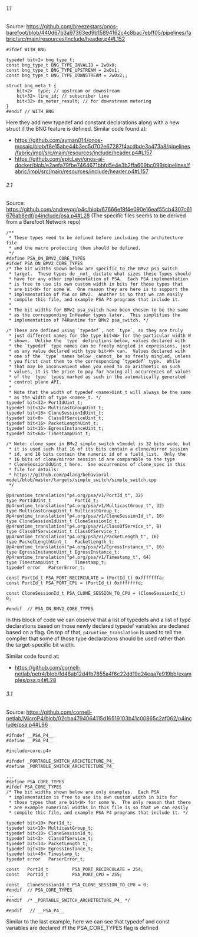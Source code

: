 ###### 1.1
Source: https://github.com/breezestars/onos-barefoot/blob/440d67b3a97363ed9b15894162c4c8bac7ebff05/pipelines/fabric/src/main/resources/include/header.p4#L152
```
#ifdef WITH_BNG

typedef bit<2> bng_type_t;
const bng_type_t BNG_TYPE_INVALID = 2w0x0;
const bng_type_t BNG_TYPE_UPSTREAM = 2w0x1;
const bng_type_t BNG_TYPE_DOWNSTREAM = 2w0x2;;

struct bng_meta_t {
    bit<2>  type; // upstream or downstream
    bit<32> line_id; // subscriber line
    bit<32> ds_meter_result; // for downstream metering
}
#endif // WITH_BNG
```
Here they add new typedef and constant declarations along with a new struct if the BNG feature is defined.
Similar code found at: 
* https://github.com/ayman014/onos-mosaic/blob/f8e15abe44b3ec5d702e67287f4acdbde3a473a8/pipelines/fabric/impl/src/main/resources/include/header.p4#L157
* https://github.com/epicLevi/onos-ai-docker/blob/e2aefa79fbe7464671bbfd5e4e3b2ffa609bc099/pipelines/fabric/impl/src/main/resources/include/header.p4#L157
###### 2.1
Source: https://github.com/andreyqg/p4c/blob/67666e19f4e090e16eaf55cb4307c61676ab8edf/p4include/psa.p4#L28 (The specific files seems to be derived from a Barefoot Network repo)
```
/**
 * These types need to be defined before including the architecture file
 * and the macro protecting them should be defined.
 */
#define PSA_ON_BMV2_CORE_TYPES
#ifdef PSA_ON_BMV2_CORE_TYPES
/* The bit widths shown below are specific to the BMv2 psa_switch
 * target.  These types do _not_ dictate what sizes these types should
 * have for any other implementation of PSA.  Each PSA implementation
 * is free to use its own custom width in bits for those types that
 * are bit<W> for some W.  One reason they are here is to support the
 * implementation of PSA on BMv2.  Another is so that we can easily
 * compile this file, and example PSA P4 programs that include it.
 *
 * The bit widths for BMv2 psa_switch have been chosen to be the same
 * as the corresponding InHeader types later.  This simplifies the
 * implementation of P4Runtime for BMv2 psa_switch. */

/* These are defined using `typedef`, not `type`, so they are truly
 * just different names for the type bit<W> for the particular width W
 * shown.  Unlike the `type` definitions below, values declared with
 * the `typedef` type names can be freely mingled in expressions, just
 * as any value declared with type bit<W> can.  Values declared with
 * one of the `type` names below _cannot_ be so freely mingled, unless
 * you first cast them to the corresponding `typedef` type.  While
 * that may be inconvenient when you need to do arithmetic on such
 * values, it is the price to pay for having all occurrences of values
 * of the `type` types marked as such in the automatically generated
 * control plane API.
 *
 * Note that the width of typedef <name>Uint_t will always be the same
 * as the width of type <name>_t. */
typedef bit<32> PortIdUint_t;
typedef bit<32> MulticastGroupUint_t;
typedef bit<16> CloneSessionIdUint_t;
typedef bit<8>  ClassOfServiceUint_t;
typedef bit<16> PacketLengthUint_t;
typedef bit<16> EgressInstanceUint_t;
typedef bit<64> TimestampUint_t;

/* Note: clone_spec in BMv2 simple_switch v1model is 32 bits wide, but
 * it is used such that 16 of its bits contain a clone/mirror session
 * id, and 16 bits contain the numeric id of a field_list.  Only the
 * 16 bits of clone/mirror session id are comparable to the type
 * CloneSessionIdUint_t here.  See occurrences of clone_spec in this
 * file for details:
 * https://github.com/p4lang/behavioral-model/blob/master/targets/simple_switch/simple_switch.cpp
 */

@p4runtime_translation("p4.org/psa/v1/PortId_t", 32)
type PortIdUint_t         PortId_t;
@p4runtime_translation("p4.org/psa/v1/MulticastGroup_t", 32)
type MulticastGroupUint_t MulticastGroup_t;
@p4runtime_translation("p4.org/psa/v1/CloneSessionId_t", 16)
type CloneSessionIdUint_t CloneSessionId_t;
@p4runtime_translation("p4.org/psa/v1/ClassOfService_t", 8)
type ClassOfServiceUint_t ClassOfService_t;
@p4runtime_translation("p4.org/psa/v1/PacketLength_t", 16)
type PacketLengthUint_t   PacketLength_t;
@p4runtime_translation("p4.org/psa/v1/EgressInstance_t", 16)
type EgressInstanceUint_t EgressInstance_t;
@p4runtime_translation("p4.org/psa/v1/Timestamp_t", 64)
type TimestampUint_t      Timestamp_t;
typedef error   ParserError_t;

const PortId_t PSA_PORT_RECIRCULATE = (PortId_t) 0xfffffffa;
const PortId_t PSA_PORT_CPU = (PortId_t) 0xfffffffd;

const CloneSessionId_t PSA_CLONE_SESSION_TO_CPU = (CloneSessionId_t) 0;

#endif  // PSA_ON_BMV2_CORE_TYPES
```
In this block of code we can observe that a list of typedefs and a list of type declarations based on those newly declared typedef variables are declared based on a flag. On top of that, `p4runtime_translation` is used to tell the compiler that some of those type declarations should be used rather than the target-specific bit width.

Similar code found at:
* https://github.com/cornell-netlab/petr4/blob/fd48ab12d4fb7855a4f6c22dd19e24eaa7e919bb/examples/psa.p4#L28

###### 3.1
Source: https://github.com/cornell-netlab/MicroP4/blob/02cba4794064115d16519103b41c00865c2af062/p4include/psa.p4#L96
```
#ifndef __PSA_P4__
#define __PSA_P4__

#include<core.p4>

#ifndef _PORTABLE_SWITCH_ARCHITECTURE_P4_
#define _PORTABLE_SWITCH_ARCHITECTURE_P4_

...
#define PSA_CORE_TYPES
#ifdef PSA_CORE_TYPES
/* The bit widths shown below are only examples.  Each PSA
 * implementation is free to use its own custom width in bits for
 * those types that are bit<W> for some W.  The only reason that there
 * are example numerical widths in this file is so that we can easily
 * compile this file, and example PSA P4 programs that include it. */

typedef bit<10> PortId_t;
typedef bit<10> MulticastGroup_t;
typedef bit<10> CloneSessionId_t;
typedef bit<3>  ClassOfService_t;
typedef bit<14> PacketLength_t;
typedef bit<16> EgressInstance_t;
typedef bit<48> Timestamp_t;
typedef error   ParserError_t;

const   PortId_t         PSA_PORT_RECIRCULATE = 254;
const   PortId_t         PSA_PORT_CPU = 255;

const   CloneSessionId_t PSA_CLONE_SESSION_TO_CPU = 0;
#endif  // PSA_CORE_TYPES
...
#endif  /* _PORTABLE_SWITCH_ARCHITECTURE_P4_ */

#endif   // __PSA_P4__   
```
Similar to the last example, here we can see that typedef and const variables are declared iff the PSA_CORE_TYPES flag is defined